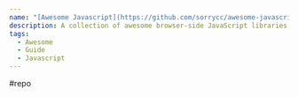 ```yaml
---
name: "[Awesome Javascript](https://github.com/sorrycc/awesome-javascript)"
description: A collection of awesome browser-side JavaScript libraries, resources and shiny things.
tags:
  - Awesome
  - Guide
  - Javascript
---
```

#repo